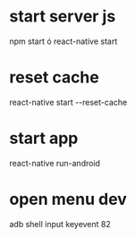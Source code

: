 # start server js
npm start
ó
react-native start

# reset cache
react-native start --reset-cache

# start app
react-native run-android

# open menu dev
adb shell input keyevent 82
